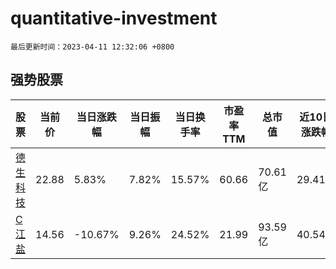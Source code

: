 # quantitative-investment

`最后更新时间：2023-04-11 12:32:06 +0800`

## 强势股票

|股票|当前价|当日涨跌幅|当日振幅|当日换手率|市盈率TTM|总市值|近10日涨跌幅|
|----|----|----|----|----|----|----|----|
|[德生科技](https://xueqiu.com/S/SZ002908)|22.88|5.83%|7.82%|15.57%|60.66|70.61亿|29.41%|
|[C江盐](https://xueqiu.com/S/SH601065)|14.56|-10.67%|9.26%|24.52%|21.99|93.59亿|40.54%|
